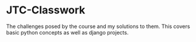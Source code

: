 # JTC-Classwork
The challenges posed by the course and my solutions to them.  This covers basic python concepts as well as django projects.
